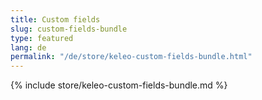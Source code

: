 ```yaml
---
title: Custom fields
slug: custom-fields-bundle
type: featured
lang: de
permalink: "/de/store/keleo-custom-fields-bundle.html"
---
```


{% include store/keleo-custom-fields-bundle.md %}
